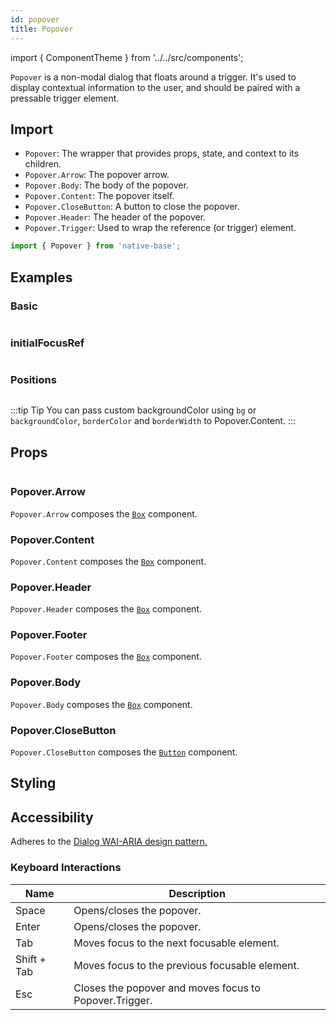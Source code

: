 ```yaml
---
id: popover
title: Popover
---
```


import { ComponentTheme } from '../../src/components';

`Popover` is a non-modal dialog that floats around a trigger. It's used to display contextual information to the user, and should be paired with a pressable trigger element.

## Import

- `Popover`: The wrapper that provides props, state, and context to its children.
- `Popover.Arrow`: The popover arrow.
- `Popover.Body`: The body of the popover.
- `Popover.Content`: The popover itself.
- `Popover.CloseButton`: A button to close the popover.
- `Popover.Header`: The header of the popover.
- `Popover.Trigger`: Used to wrap the reference (or trigger) element.

```jsx
import { Popover } from 'native-base';
```

## Examples

### Basic

```ComponentSnackPlayer path=composites,Popover,Basic.tsx

```

### initialFocusRef

```ComponentSnackPlayer path=composites,Popover,RefEg.tsx

```

### Positions

```ComponentSnackPlayer path=composites,Popover,PopoverPositions.tsx

```

:::tip Tip
You can pass custom backgroundColor using `bg` or `backgroundColor`, `borderColor` and `borderWidth` to Popover.Content.
:::

## Props

```ComponentPropTable path=composites,Popover,Popover.tsx

```

### Popover.Arrow

`Popover.Arrow` composes the [`Box`](box.md) component.

### Popover.Content

`Popover.Content` composes the [`Box`](box.md) component.

### Popover.Header

`Popover.Header` composes the [`Box`](box.md) component.

### Popover.Footer

`Popover.Footer` composes the [`Box`](box.md) component.

### Popover.Body

`Popover.Body` composes the [`Box`](box.md) component.

### Popover.CloseButton 

`Popover.CloseButton` composes the [`Button`](button.md) component.

## Styling

<ComponentTheme name="popover" />

## Accessibility

Adheres to the [Dialog WAI-ARIA design pattern.](https://www.w3.org/TR/wai-aria-practices-1.2/#dialog_modal)

### Keyboard Interactions

| Name        | Description                                            |
| ----------- | ------------------------------------------------------ |
| Space       | Opens/closes the popover.                              |
| Enter       | Opens/closes the popover.                              |
| Tab         | Moves focus to the next focusable element.             |
| Shift + Tab | Moves focus to the previous focusable element.         |
| Esc         | Closes the popover and moves focus to Popover.Trigger. |
